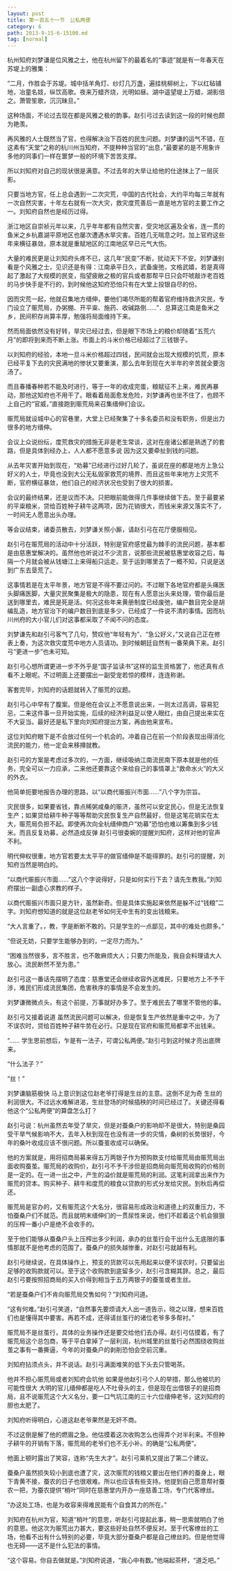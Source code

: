 ```yaml
---
layout: post
title: 第一百五十一节　公私两便
category: 6
path: 2013-9-15-6-15100.md
tag: [normal]
---
```


杭州知府刘梦谦是位风雅之士，他在杭州留下的最着名的“事迹”就是有一年春天在苏堤上的雅集：

“二月，作胜会于苏堤。城中括羊角灯、纱灯几万盏，遍挂桃柳树上，下以红毡铺地，冶童名妓，纵饮高歌。夜来万蜡齐烧，光明如昼。湖中遥望堤上万蜡，湖影倍之。萧管笙歌，沉沉昧旦。”

这种场面，不论过去现在都是风雅之极的韵事。赵引弓过去读到这一段的时候也颇为艳羡。

再风雅的人士既然当了官，也得解决治下百姓的民生问题。刘梦谦的运气不错，在这素有“天堂”之称的杭川州当知府，不提种种当官的“出息，”最要紧的是不用象许多他的同事们一样在噩梦一般的环境下苦苦支撑。

所以刘知府对自己的现状很是满意。不过去年的大旱让给他的仕途抹上了一层灰影。

只要当地方官，任上总会遇到一二次灾荒，中国的古代社会，大约平均每三年就有一次自然灾害，十年左右就有一次大灾，救灾度荒善后一直是地方官的主要工作之一。刘知府自然也是经历过得。

浙江地区自崇祯元年以来，几乎年年都有自然灾害，受灾地区遍及全省，连一贯的鱼米之乡杭嘉湖平原地区也屡次遭遇水旱灾害。百姓几无喘息之时。加上官府这些年来横征暴敛，原本就是重赋地区的江南地区早已元气大伤。

大量的难民更是让刘知府头疼不已，这几年“民变”不断，扰动天下不安。刘梦谦别看是个风雅之士，见识还是有得：江南承平日久，武备废弛，文格武嬉，若是真得起了激起了大规模的民变，指望疲敝之极的官兵或者那帮平日只会吓唬敲诈老百姓的马步快手是不行的，到时候他这知府恐怕只有在大堂上投银自尽的份。

因而灾荒一起，他就召集地方缙伸，要他们竭尽所能的帮着官府维持救济灾民，专门设立了赈荒局，办粥棚、开平粜、施药、收碱路倒……”．总算这江南是鱼米之乡，民间积存尚算丰厚，勉强将局面维持下来。

然而局面依然没有好转，旱灾已经过去，但是眼下市场上的粮价却随着“五荒六月”的即将到来而不断上涨。市面上的斗米价格已经超过了三钱银子。

以刘知府的经验，本地一旦斗米价格超过四钱，民间就会出现大规模的饥荒，原本已经平复下去的灾民满地的惨状又要重演，那么去年到现在大半年的辛苦就全要泡汤了。

而且春播春种若不能及时进行，等于一年的收成完蛋，粮赋征不上来，难民再暴动，那他这知府也不用干了。眼看着局面愈发危险，刘梦谦再也坐不住了，也顾不上自己的“官威，”直接跑到赈荒局来召集缙伸们会议。

赈荒局就设城中心的官巷里，大堂上已经聚集了十多名委员和没有职务，但是出力很多的地方缙伸。

会议上众说纷纭，度荒救灾的措施无非是老生常谈，这对在座诸公都是熟透了的套路，但是具体到经办上，人人都不愿意多说 因为这又要牵扯到钱的问题。

从去年灾害开始到现在，“劝募”已经进行过好几轮了，虽说在座的都是地方上急公好义的人士，毕竟也没到大公无私毁家救荒的境界、而且这些年来地方上灾荒不断，官府横征暴敛，他们自己的经济状况也受到了很大的损害。

会议的最终结果，还是议而不决。只把眼前能做得几件事继续做下去。至于最要紧的平粜粮米，贷给百姓种子耕牛这两项，因为花销很大，而钱米来源又落实不了，一时间无人愿意出头办理。

等会议结束，诸委员散去，刘梦谦关照小厮，请赵引弓在花厅便服相见。

赵引弓在赈荒局的活动中十分活跃，特别是官府感觉最为棘手的流民问题，基本都是由慈惠堂解决的。虽然他也听说过不少流言，说那些流民被慈惠堂收容之后，每隔一个月就会被从钱塘江上来得船只运走。至于运到哪里去了一概不知，只说是送到广东去垦荒了。

这事情若是在太平年景，地方官是不得不要过问的。不过眼下各地官府都是头痛医头脚痛医脚，大量灾民聚集是极大的隐患，现在有人愿意出头来处理，管你最后是送到哪里去，难民是死是活。何况这些年来黄册制度已经废弛，编户数目完全是胡编乱造，地方官治下的编户数目到底是多少，已经成了一件说不清的事情。因而杭川州府的大小官儿们对这事都采取了不闻不问的态度。

刘梦谦先和赵引弓客气了几句，赞叹他“年轻有为”、“急公好义，”又说自己正在修表上奏，为这次救灾度荒中地方人员请功。到时候朝廷自然有一番荣典下来。赵引弓“更进一步”也未可知。

赵引弓心想所谓更进一步不外乎是“国子监读书”这样的监生资格罢了，他还真有点看不上眼呢。不过明面上还要摆出一副受宠若惊的模样，连连称谢。

客套完毕，刘知府的话题就转入了赈荒的议题。

赵引弓心中早有了腹案。但是他在会议上不愿意说出来，一则太过高调，容易犯忌，二来这件事一旦开始实施，后续的经济利益足以使人眼红，由自己提出来实在不大妥当。最好还是私下里向刘知府提出方案，再由他来宣布。

这位刘知府眼下是不会放过任何一个机会的。冲着自己在前一个阶段表现出得消化流民的能力，他一定会来移撙就教。

赵引弓的方案是考虑过多次的，一方面，继续吸纳江南流民南下原本就是他的任务，完全可以一力应承，二来他还要靠这个来给自己的事情罩上“救命水火”的大义的外衣。

他简单扼要地报告办理的思路，以“以商代赈振兴市面……”八个字为宗旨。

灾民很多，如果要省钱，靠点稀粥咸桑的赈济，虽然可以安定民心，但是无法恢复生产；如果贷给耕牛种子等等帮助灾民恢复生产自然最好，但是这笔花销实在太大，赈荒局负担不起。即使再次向全杭缙伸商户“劝募”恐怕也难以筹集到多少钱米。而且反复劝募，必然造成反弹 赵引弓很委婉的提醒刘知府，这样对他的官声不利。

明代伸权很重，地方官若要太太平平的做官缙伸是不能得罪的。赵引弓的提醒，刘知府当然是明白的。

“以商代赈振兴市面……”这八个字说得好，只是如何实行下去？请先生教我。”刘知府摆出一副虚心求教的样子。

以商代赈振兴市面只是方针，虽然新奇。但是具体实施起来依然是躲不过“钱粮”二字。刘知府想知道的就是这位赵老爷如何无中生有的变出钱粮来。

“大人言重了。，教，字是断断不敢的。只是学生的一点鄙见，其中的难处也颇多。”

“但说无妨，只要学生能够办到的，一定尽力而为。”

“困难当然很多，言不胜言，也不敢麻烦大人；只要力所能及，我自会料理请大人放心。流民断然不至为患。”

赵引弓这一番话先摆明了态度：慈惠堂还会继续收容外送难民，只要地方上不予干涉，难民们形成流民集团，危害秩序的事情是不会发生的。

刘梦谦微微点头，有这个前提，万事就好办多了。至于难民去了哪里不管他的事。

赵引弓又接着说道 虽然流民问题可以解决，但是恢复生产依然是重中之中，为了不误农时，贷给百姓种子耕牛势在必行。只是现在官府和赈荒局都拿不出钱来。

“…… 学生思前想后，乍是有一法子，可谓公私两便。”赵引弓到这时候才亮出底牌来。

“什么法子？”

“丝！”

刘梦谦脑筋极快 马上意识到这位赵老爷打得是生丝的主意。这倒不足为奇 生丝的利润很大。不过远水难解进渴，生丝登场的时候插秧的时间已经过了。关键还得看他这个“公私两便”的算盘怎么打？

赵引弓说：杭州虽然去年受了旱灾，但是对蚕桑户的影响却不是很大，特别是桑园受干旱气候影响不大，去年入秋到现在也没有进一步的灾情，桑树的长势很好，今年的桑叶收成应该不很问题。所以蚕茧收成可以确保。

他的方案就是，用将招商局募来得五万两银子作为预购款支付给赈荒局由赈荒局出面收购蚕茧。赈荒局的收购价，赵引弓不予干涉但是招商局向赈荒局收购的价格则是一定的。在一进一出之中，产生的溢价就是赈荒局的利润。这笔利润拿出来作为赈荒的贷本。购买种子、耕牛和度荒的粮食以贷款的形式分发给灾民。到秋后再偿还。

赈荒局是官办的，又有赈荒这个大名分，很容易形成政治和道德上的双重压力，不怕蚕桑户们不就范。而且就明末缙伸们的一贯尿性来说，他们不趁着这个机会狠狠的压榨一番小户是绝不会收手的。

至于他们能够从蚕桑户头上压榨出多少利润，承办的丝茧行会干出什么无底限的事情那就不是他考虑的范围了。蚕桑户的损失越惨重，对赵引弓就越有利。

赵引弓继续说，在具体操作上，预支的货款可以先用起来以便不误农时，只要留出足够的收购款就可以。至于这个收购款到底留多少，赵引弓含糊其辞。总之，最后赵引弓要按照招商局的买入价得到相当于五万两银子的蚕茧或者生丝。

“若是蚕桑户们不肯向赈荒局交售如何？”刘知府问道。

“这有何难。”赵引弓笑道，“自然事先要烦请大人出一道告示，晓之以理，想来百姓们也是懂得其中要害。再若不成，还得请丝茧行的诸位老爷多多帮衬。”

赈荒局不是丝茧行，具体的业务操作还是要交给他们去办得。赵引弓估摸着，有了赈荒局这个总包商，等于平白拿掉了一层利润，杭州城里的丝茧行必然围绕收购丝茧之事有一番撕逼，今年的对蚕桑户的剥削恐怕会空前沉重。

刘知府拈须点头，并不说话。赵引弓满面堆笑的低下头去只管喝茶。

他并不担心赈荒局或者刘知府会坑他 如果是他赵引弓个人的举措，那么他被坑的可能性很大 大明的官儿缙伸都是吃人不吐骨头的主，但是现在出借银子的是招商局，且不说赈荒这个大义名分，要一口气坑江南的三十六位缙伸老爷，这刘知府的胆也太肥了。

刘知府听得明白，心道这赵老爷果然是无奸不商。

不过这倒是解了他的燃眉之急。他估摸着这次收购怎么也得弄个对半利来。不但种子耕牛的开销有下落，赈荒局的老爷们也不无小补。的确是“公私两便”。

他面上顿时露出了笑容，连称“先生大才”。赵引弓乘机又提出了第二个建议。

蚕桑户虽然损失较小到底也遭了灾，这次赈荒的钱粮又要出在他们养的蚕身上，眼下青黄不接，蚕农的日子也很艰难。所以也应该有些支持。他提到自己愿意帮衬蚕农一把，为蚕农提供“梢叶”同时在慈惠堂内开办一座慈善工场，专门代客缭丝。

“办这处工场，也是为收容来得难民能有个自食其力的所在。”

刘知府在杭州为官，知道“梢叶”的意思，听赵引弓提起此事，稍一思索就明白了他的意思。他这次为赈荒出力甚大，要这些好处自然不便反对。至于代客缭丝的工场，他看不出有什么特别的必要，毕竟大部分蚕桑户都是自己缭丝的。但是他觉得也无碍――这不是什么犯法的事情。

“这个容易。你自去做就是。”刘知府说道，“我心中有数。”他端起茶杯，“道乏吧。”
